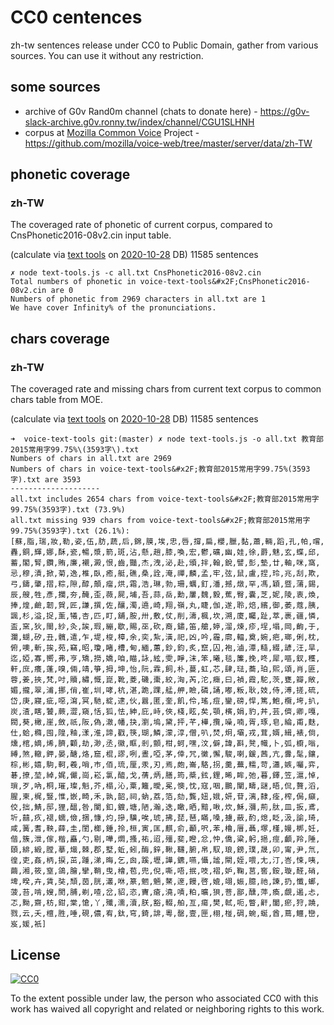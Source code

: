 # CC0 centences

zh-tw sentences release under CC0 to Public Domain, gather from various sources. 
You can use it without any restriction.


## some sources

- archive of G0v Rand0m channel (chats to donate here) - https://g0v-slack-archive.g0v.ronny.tw/index/channel/CGU1SLHNH
- corpus at [Mozilla Common Voice](http://voice.mozilla.org/zh-TW/) Project - https://github.com/mozilla/voice-web/tree/master/server/data/zh-TW


## phonetic coverage 

### zh-TW

The coveraged rate of phonetic of current corpus, compared to CnsPhonetic2016-08v2.cin input table.

(calculate via [text tools](https://github.com/irvin/voice-text-tools) on [2020-10-28](https://github.com/irvin/cc0-sentences/commit/603dd5678bfec1dfade487dd8f2c94866b5d7ae9) DB)
11585 sentences

```
✗ node text-tools.js -c all.txt CnsPhonetic2016-08v2.cin
Total numbers of phonetic in voice-text-tools&#x2F;CnsPhonetic2016-08v2.cin are 0
Numbers of phonetic from 2969 characters in all.txt are 1
We have cover Infinity% of the pronunciations.

```


## chars coverage

### zh-TW

The coveraged rate and missing chars from current text corpus to common chars table from MOE. 

(calculate via [text tools](https://github.com/irvin/voice-text-tools) on [2020-10-28](https://github.com/irvin/cc0-sentences/commit/603dd5678bfec1dfade487dd8f2c94866b5d7ae9) DB)
11585 sentences

```
➜  voice-text-tools git:(master) ✗ node text-tools.js -o all.txt 教育部2015常用字99.75%\(3593字\).txt
Numbers of chars in all.txt are 2969
Numbers of chars in voice-text-tools&#x2F;教育部2015常用字99.75%(3593字).txt are 3593
--------------------
all.txt includes 2654 chars from voice-text-tools&#x2F;教育部2015常用字99.75%(3593字).txt (73.9%)
all.txt missing 939 chars from voice-text-tools&#x2F;教育部2015常用字99.75%(3593字).txt (26.1%):
[蘇,脂,瑞,妝,勒,姿,伍,肪,蔬,后,錦,膜,埃,忠,唇,撐,扁,櫻,臘,黏,蕭,輛,蹈,孔,帕,嚐,轟,銅,輝,娜,酥,瓷,暢,漿,箭,斑,沾,懸,趙,膝,喚,宏,鬱,礦,幽,娃,徐,爵,魅,玄,蝶,邱,蓄,閣,腎,鑽,賄,廉,襯,澱,恨,齒,豔,杰,洩,泌,赴,頒,拌,翰,銳,譬,彭,墊,廿,軸,咪,窩,忌,穆,漬,掀,菊,逸,椎,臥,癒,艇,礁,桑,詮,淹,禪,麟,孟,牢,弦,鼠,盧,捏,玲,兆,刮,欺,弓,鑄,肇,摺,粽,隙,醇,顛,瘤,烘,霜,浩,琳,勃,珊,蠣,釘,潘,撼,燉,罕,馮,穎,暨,蒲,錫,辰,艘,牲,彥,攔,夯,醃,歪,薇,屍,埔,吾,蒜,岳,勳,屢,魏,毅,蕉,臀,囊,芝,妮,陵,衷,煥,捧,煌,鹼,韌,賀,匠,謙,撰,佐,釀,濁,遶,崎,翔,嶺,丸,睫,伽,遂,聆,焙,繽,御,萎,蔻,胰,諷,杉,溢,捉,薰,犧,杏,匹,盯,舖,胺,卅,敷,仗,削,濤,楓,坎,溯,廈,矚,趾,萃,裹,疆,憐,盃,窯,狄,閩,紗,灸,誒,瑕,繃,歇,賜,巫,砍,裔,鏽,笛,艙,婷,溜,煉,疹,埕,塌,岡,齣,于,瀾,蝴,矽,丑,髖,遣,乍,堤,梭,樟,余,奕,紮,潢,祀,凶,吟,霾,廓,輻,奠,婉,疤,瑯,俐,枕,俯,噢,斬,挨,苑,竊,昭,瓊,睹,槽,甸,緬,蕙,鈔,鈞,炙,竄,囚,袍,滷,潭,糙,綴,諺,汪,旱,迄,婭,寡,嚮,弗,亨,矯,撈,嬌,咱,瞄,詠,絃,雯,睜,沫,笨,曦,毯,簾,挽,咚,犀,嘔,釵,穫,軒,庶,癢,蓬,嗅,倆,靖,箏,拇,坤,怡,阮,霖,飼,朴,蔓,虹,芯,肆,琺,蕎,珀,熙,頌,肖,匪,蓉,姜,挾,梵,吋,贖,繡,慨,崑,靴,菱,磯,棗,絞,洶,芮,沱,癥,曰,禎,霞,駝,茨,甕,瓣,敞,媚,攏,翠,浦,挪,俏,崔,圳,哮,杭,湛,跪,踝,艋,舺,瞼,磷,誦,嘟,粄,耿,妓,侍,溥,搓,硫,岱,庚,寢,疵,噁,瀉,冥,馳,綻,逮,伙,囂,匿,奎,飢,伶,瑤,痘,鑾,磅,悍,篤,鮑,欖,垮,扒,炭,渣,瞎,饕,蕨,澀,窺,恬,狐,怯,紳,庇,峙,俠,棧,眩,矣,顎,檳,娟,豹,丼,芸,儕,卿,嘎,閥,葵,橄,崖,斂,祇,阪,偽,澈,幡,抉,瀏,塢,黛,抨,芊,樺,攬,噪,喃,胥,琢,皂,綸,甫,麩,仕,蛤,橢,囤,隍,釉,漾,淮,諦,戳,筷,瑚,鱗,濛,淳,僧,叭,焚,炯,壩,戎,茸,婿,緝,裱,倘,燻,棺,嫡,烯,臍,顴,劫,渺,丞,徽,眶,剎,顫,柑,蚵,嘿,汶,僻,諱,斟,凳,幟,卜,弧,櫥,嗡,縛,煞,轍,鉀,晏,醣,烙,窟,棍,謬,咧,晝,啞,茅,倖,咒,黴,懈,駿,喇,鍰,茜,亢,釁,髦,鑲,棕,彬,嬉,駒,軻,羲,哨,巿,佰,琉,厘,汞,刃,焉,皰,崙,駱,拐,羹,蕪,糯,苛,瀟,嫉,囑,弈,碁,撩,堃,綽,娓,儼,崗,崧,氯,醯,戈,蒨,炳,膳,筠,槳,鉉,鋰,晞,眸,弛,暮,鐸,笠,滬,悼,瑣,歹,吶,桐,璀,璨,魁,芥,榻,沁,粟,籬,曖,冕,懊,忱,寇,咽,鵬,闡,疇,謎,晤,侃,贅,滔,腥,柬,梶,豎,惟,嵌,畸,禾,孰,韶,祠,蚋,荔,箔,劾,龔,妞,娥,妍,苷,漓,隸,痊,榨,侷,癲,佼,拙,鯖,邸,狸,醞,咎,闌,釦,鍍,塘,陋,瀚,迭,瞰,晒,黯,啾,炊,穌,瀰,荊,肽,皿,扳,鳶,圻,囍,疚,褪,蠕,儉,捆,慷,灼,摻,驥,唉,琥,拂,琵,琶,瞞,嗓,擄,蔽,酌,熄,眨,汲,諭,琦,咸,簧,耆,鞅,薛,圭,閨,榔,錘,拎,桓,寅,匡,麒,俞,顳,呎,苯,櫓,厝,聶,塚,槿,嫚,梆,妊,偕,簇,泄,傢,楷,矗,勺,剔,嘩,燜,搔,祐,迢,殭,斐,瞪,忿,忡,僑,粱,躬,挹,痙,顱,羚,陲,頤,緋,緞,膛,摹,熾,棘,郡,墅,蚯,蚓,酶,鋅,鞦,韆,腑,帛,馭,琅,鎊,璞,晟,卯,甯,尹,氘,徨,吏,姦,柄,捩,茁,踵,涕,晦,乞,囪,蹊,壢,譁,鑣,嚥,懾,謐,閘,姪,喂,尢,汀,峇,悚,咦,繭,湘,筱,窒,鴿,膾,攣,鞘,曳,檜,苞,兜,倪,嘶,唔,抿,吱,褶,妒,鞠,莒,窖,銨,璇,醛,硝,埤,暌,卉,賃,奘,頹,茵,胱,灇,咻,篆,魍,魎,鰲,邃,饅,啓,媲,翊,娠,臆,祂,諫,扔,懺,螂,菠,苔,啃,嫂,閡,脯,剃,喳,岔,貂,恣,竇,瘡,澆,嘖,粕,曠,狽,菩,鄙,醺,萍,瘓,覷,遏,忐,忑,黝,齋,枋,鉗,棠,愴,丫,殲,濡,瀆,朕,豁,輟,舶,亙,瘍,樊,軾,呃,瞥,鼾,闔,瘀,狩,蹺,戮,云,夭,檀,胜,唾,硯,儂,宥,鈦,穹,錡,誹,粵,罄,壹,匣,栩,椪,碉,蜿,蜒,酋,蔦,鱷,巒,岌,媛,衹]

```


## License

[![CC0](http://i.creativecommons.org/p/zero/1.0/88x31.png)](https://creativecommons.org/publicdomain/zero/1.0/)

To the extent possible under law, the person who associated CC0 with this work has waived all copyright and related or neighboring rights to this work.
